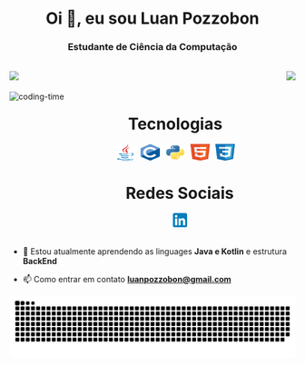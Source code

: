 <h1 align="center">Oi 👋, eu sou Luan Pozzobon</h1>
<h3 align="center">Estudante de Ciência da Computação</h3>
<br>

<div>
  <img  height="180em" src="https://github-readme-stats.vercel.app/api?username=LuanPozzobon&show_icons=true&theme=midnight-purple&include_all_commits=true&count_private=true"/>
  <img align="right" height="180em" src="https://github-readme-stats.vercel.app/api/top-langs/?username=LuanPozzobon&layout=compact&langs_count=16&theme=midnight-purple"/>
</div>

<div  align="center"> 
  <div style="display: inline_block"><br>
    <img align="left" height="250" alt="coding-time" src="image.avif">
    <h1 align="center">Tecnologias</h1>
    <img align="center" height="30" width="40" alt="js-icon"  src="https://raw.githubusercontent.com/devicons/devicon/master/icons/java/java-original.svg"> 
    <img align="center" height="30" width="40" alt="c-icon" src="https://raw.githubusercontent.com/devicons/devicon/master/icons/c/c-original.svg">
    <img align="center" height="30" width="40" alt="c-icon" src="https://raw.githubusercontent.com/devicons/devicon/master/icons/python/python-original.svg">
    <img align="center" height="30" width="40" alt="html-icon" src="https://raw.githubusercontent.com/devicons/devicon/master/icons/html5/html5-original.svg">
    <img align="center" height="30" width="40" alt="css-icon" src="https://raw.githubusercontent.com/devicons/devicon/master/icons/css3/css3-original.svg">
    </div>
    
  
  <h1 align="center">Redes Sociais</h1>
    <a href = "https://www.linkedin.com/in/luan-pozzobon-8478a2235/">
      <img width="25" src="LinkedIn_icon.svg">
    </a>
</div>
<br>

- 🌱 Estou atualmente aprendendo as linguages **Java e Kotlin** e estrutura **BackEnd**

- 📫 Como entrar em contato **luanpozzobon@gmail.com**
  
![Snake animation](https://github.com/LuanPozzobon/LuanPozzobon/blob/output/github-contribution-grid-snake.svg)
